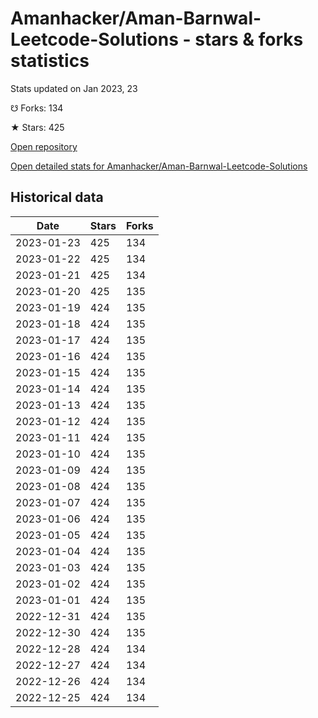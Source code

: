 # Amanhacker/Aman-Barnwal-Leetcode-Solutions - stars & forks statistics

Stats updated on Jan 2023, 23

☋ Forks: 134

★ Stars: 425

[Open repository](https://github.com/Amanhacker/Aman-Barnwal-Leetcode-Solutions)

[Open detailed stats for Amanhacker/Aman-Barnwal-Leetcode-Solutions](https://reviewgithub.com/rep/Amanhacker/Aman-Barnwal-Leetcode-Solutions)

## Historical data
| Date | Stars | Forks |
|------|-------|-------|
| 2023-01-23 | 425 | 134 | 
| 2023-01-22 | 425 | 134 | 
| 2023-01-21 | 425 | 134 | 
| 2023-01-20 | 425 | 135 | 
| 2023-01-19 | 424 | 135 | 
| 2023-01-18 | 424 | 135 | 
| 2023-01-17 | 424 | 135 | 
| 2023-01-16 | 424 | 135 | 
| 2023-01-15 | 424 | 135 | 
| 2023-01-14 | 424 | 135 | 
| 2023-01-13 | 424 | 135 | 
| 2023-01-12 | 424 | 135 | 
| 2023-01-11 | 424 | 135 | 
| 2023-01-10 | 424 | 135 | 
| 2023-01-09 | 424 | 135 | 
| 2023-01-08 | 424 | 135 | 
| 2023-01-07 | 424 | 135 | 
| 2023-01-06 | 424 | 135 | 
| 2023-01-05 | 424 | 135 | 
| 2023-01-04 | 424 | 135 | 
| 2023-01-03 | 424 | 135 | 
| 2023-01-02 | 424 | 135 | 
| 2023-01-01 | 424 | 135 | 
| 2022-12-31 | 424 | 135 | 
| 2022-12-30 | 424 | 135 | 
| 2022-12-28 | 424 | 134 | 
| 2022-12-27 | 424 | 134 | 
| 2022-12-26 | 424 | 134 | 
| 2022-12-25 | 424 | 134 | 

